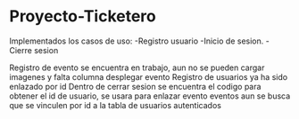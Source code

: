 # Proyecto-Ticketero
Implementados los casos de uso:
 -Registro usuario
 -Inicio de sesion.
-Cierre sesion

Registro de evento se encuentra en trabajo, aun no se pueden cargar imagenes y falta columna desplegar evento
Registro de usuarios ya ha sido enlazado por id
Dentro de cerrar sesion se encuentra el codigo para obtener el id de usuario, se usara para enlazar evento
eventos aun se busca que se vinculen por id a la tabla de usuarios autenticados

